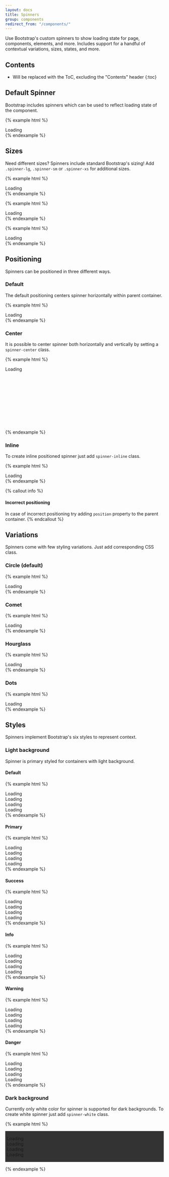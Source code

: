 ```yaml
---
layout: docs
title: Spinners
group: components
redirect_from: "/components/"
---
```


Use Bootstrap's custom spinners to show loading state for page, components, elements, and more. Includes support for a handful of contextual variations, sizes, states, and more.

## Contents

* Will be replaced with the ToC, excluding the "Contents" header
{:toc}

## Default Spinner

Bootstrap includes spinners which can be used to reflect loading state of the component.

{% example html %}
<div class="spinner" role="progressbar">Loading</div>
{% endexample %}

## Sizes

Need different sizes? Spinners include standard Bootstrap's sizing! Add `.spinner-lg`, `.spinner-sm` or `.spinner-xs` for additional sizes.

{% example html %}
<!-- Large Spinner -->
<div class="spinner spinner-lg" role="progressbar">Loading</div>
{% endexample %}

{% example html %}
<!-- Small Spinner -->
<div class="spinner spinner-sm" role="progressbar">Loading</div>
{% endexample %}

{% example html %}
<!-- Extra Small Spinner -->
<div class="spinner spinner-xs" role="progressbar">Loading</div>
{% endexample %}

## Positioning

Spinners can be positioned in three different ways.

### Default

The default positioning centers spinner horizontally within parent container.

{% example html %}
<div class="spinner" role="progressbar">Loading</div>
{% endexample %}

### Center

It is possible to center spinner both horizontally and vertically by setting a `spinner-center` class.

{% example html %}
<div style="height: 200px">
  <div class="spinner spinner-center" role="progressbar">Loading</div>
</div>
{% endexample %}

### Inline

To create inline positioned spinner just add `spinner-inline` class.
 
{% example html %}
<div class="spinner spinner-inline" role="progressbar">Loading</div>
{% endexample %}

{% callout info %}
#### Incorrect positioning

In case of incorrect positioning try adding `position` property to the parent container. 
{% endcallout %}

## Variations

Spinners come with few styling variations. Just add corresponding CSS class.

### Circle (default)

{% example html %}
<div class="spinner" role="progressbar">Loading</div>
{% endexample %}

### Comet

{% example html %}
<div class="spinner spinner-comet" role="progressbar">Loading</div>
{% endexample %}

### Hourglass

{% example html %}
<div class="spinner spinner-hourglass" role="progressbar">Loading</div>
{% endexample %}

### Dots

{% example html %}
<div class="spinner spinner-dots" role="progressbar">Loading</div>
{% endexample %}

## Styles

Spinners implement Bootstrap's six styles to represent context.

### Light background

Spinner is primary styled for containers with light background.

#### Default

{% example html %}
<div class="spinner spinner-inline" role="progressbar">Loading</div>
<div class="spinner spinner-inline spinner-comet" role="progressbar">Loading</div>
<div class="spinner spinner-inline spinner-hourglass" role="progressbar">Loading</div>
<div class="spinner spinner-inline spinner-dots" role="progressbar">Loading</div>
{% endexample %}

#### Primary

{% example html %}
<div class="spinner spinner-primary spinner-inline" role="progressbar">Loading</div>
<div class="spinner spinner-primary spinner-inline spinner-comet spinner-inline" role="progressbar">Loading</div>
<div class="spinner spinner-primary spinner-inline spinner-hourglass" role="progressbar">Loading</div>
<div class="spinner spinner-primary spinner-inline spinner-dots" role="progressbar">Loading</div>
{% endexample %}

#### Success

{% example html %}
<div class="spinner spinner-success spinner-inline" role="progressbar">Loading</div>
<div class="spinner spinner-success spinner-inline spinner-comet" role="progressbar">Loading</div>
<div class="spinner spinner-success spinner-inline spinner-hourglass" role="progressbar">Loading</div>
<div class="spinner spinner-success spinner-inline spinner-dots" role="progressbar">Loading</div>
{% endexample %}

#### Info

{% example html %}
<div class="spinner spinner-info spinner-inline" role="progressbar">Loading</div>
<div class="spinner spinner-info spinner-inline spinner-comet" role="progressbar">Loading</div>
<div class="spinner spinner-info spinner-inline spinner-hourglass" role="progressbar">Loading</div>
<div class="spinner spinner-info spinner-inline spinner-dots" role="progressbar">Loading</div>
{% endexample %}

#### Warning

{% example html %}
<div class="spinner spinner-warning spinner-inline" role="progressbar">Loading</div>
<div class="spinner spinner-warning spinner-inline spinner-comet" role="progressbar">Loading</div>
<div class="spinner spinner-warning spinner-inline spinner-hourglass" role="progressbar">Loading</div>
<div class="spinner spinner-warning spinner-inline spinner-dots" role="progressbar">Loading</div>
{% endexample %}

#### Danger

{% example html %}
<div class="spinner spinner-danger spinner-inline" role="progressbar">Loading</div>
<div class="spinner spinner-danger spinner-inline spinner-comet" role="progressbar">Loading</div>
<div class="spinner spinner-danger spinner-inline spinner-hourglass" role="progressbar">Loading</div>
<div class="spinner spinner-danger spinner-inline spinner-dots" role="progressbar">Loading</div>
{% endexample %}

### Dark background

Currently only white color for spinner is supported for dark backgrounds. To create white spinner just 
add `spinner-white` class.

{% example html %}
<div style="background: #333; padding: 15px 5px">
  <div class="spinner spinner-white spinner-inline" role="progressbar">Loading</div>
  <div class="spinner spinner-white spinner-inline spinner-comet" role="progressbar">Loading</div>
  <div class="spinner spinner-white spinner-inline spinner-hourglass" role="progressbar">Loading</div>
  <div class="spinner spinner-white spinner-inline spinner-dots" role="progressbar">Loading</div>
</div>

{% endexample %}
